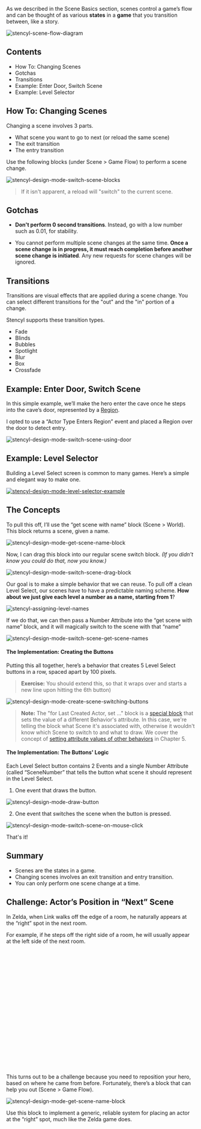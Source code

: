As we described in the Scene Basics section, scenes control a game’s flow and can be thought of as various **states** in a **game** that you transition between, like a story.

![stencyl-scene-flow-diagram](http://static.stencyl.com/pedia2/ch4/changing/image06.png)


## Contents

* How To: Changing Scenes
* Gotchas
* Transitions
* Example: Enter Door, Switch Scene
* Example: Level Selector


## How To: Changing Scenes

Changing a scene involves 3 parts.

* What scene you want to go to next (or reload the same scene)
* The exit transition
* The entry transition

Use the following blocks (under Scene > Game Flow) to perform a scene change.

![stencyl-design-mode-switch-scene-blocks](http://static.stencyl.com/pedia2/ch4/changing/image01.png)

> If it isn't apparent, a reload will "switch" to the current scene.

 
## Gotchas

* **Don't perform 0 second transitions**. Instead, go with a low number such as 0.01, for stability.

* You cannot perform multiple scene changes at the same time. **Once a scene change is in progress, it must reach completion before another scene change is initiated**. Any new requests for scene changes will be ignored.


## Transitions

Transitions are visual effects that are applied during a scene change. You can select different transitions for the "out" and the "in" portion of a change.

Stencyl supports these transition types.

* Fade
* Blinds
* Bubbles
* Spotlight
* Blur
* Box
* Crossfade
 

## Example: Enter Door, Switch Scene

In this simple example, we’ll make the hero enter the cave once he steps into the cave’s door, represented by a [Region](http://www.stencyl.com/help/view/regions/).

I opted to use a “Actor Type Enters Region” event and placed a Region over the door to detect entry.

![stencyl-design-mode-switch-scene-using-door](http://static.stencyl.com/pedia2/ch4/changing/image05.png)


## Example: Level Selector

Building a Level Select screen is common to many games. Here’s a simple and elegant way to make one.

<a href="http://static.stencyl.com/pedia2/ch4/changing/LevelSelect.swf">![stencyl-design-mode-level-selector-example](http://static.stencyl.com/pedia2/ch4/changing/image12.png)</a>
 

## The Concepts
To pull this off, I’ll use the “get scene with name” block (Scene > World). This block returns a scene, given a name.

![stencyl-design-mode-get-scene-name-block](http://static.stencyl.com/pedia2/ch4/changing/image00.png)

Now, I can drag this block into our regular scene switch block. *(If you didn't know you could do that, now you know.)*

![stencyl-design-mode-switch-scene-drag-block](http://static.stencyl.com/pedia2/ch4/changing/image02.png)

Our goal is to make a simple behavior that we can reuse. To pull off a clean Level Select, our scenes have to have a predictable naming scheme. **How about we just give each level a number as a name, starting from 1**?

![stencyl-assigning-level-names](http://static.stencyl.com/pedia2/ch4/changing/image09.png)

If we do that, we can then pass a Number Attribute into the “get scene with name” block, and it will magically switch to the scene with that “name”

![stencyl-design-mode-switch-scene-get-scene-names](http://static.stencyl.com/pedia2/ch4/changing/image04.png)

 

#### The Implementation: Creating the Buttons
Putting this all together, here’s a behavior that creates 5 Level Select buttons in a row, spaced apart by 100 pixels.

> **Exercise:** You should extend this, so that it wraps over and starts a new line upon hitting the 6th button)

![stencyl-design-mode-create-scene-switching-buttons](http://static.stencyl.com/pedia2/ch7/getset/image06.png)

> **Note:** The "for Last Created Actor, set ..." block is a [special block](http://www.stencyl.com/help/viewArticle/149/) that sets the value of a different Behavior's attribute. In this case, we're telling the block what Scene it's associated with, otherwise it wouldn't know which Scene to switch to and what to draw. We cover the concept of [setting attribute values of other behaviors](http://www.stencyl.com/help/viewArticle/149/) in Chapter 5.
 

#### The Implementation: The Buttons' Logic

Each Level Select button contains 2 Events and a single Number Attribute (called “SceneNumber” that tells the button what scene it should represent in the Level Select.

1) One event that draws the button.

![stencyl-design-mode-draw-button](http://static.stencyl.com/pedia2/ch4/changing/image03.png)

2) One event that switches the scene when the button is pressed.

![stencyl-design-mode-switch-scene-on-mouse-click](http://static.stencyl.com/pedia2/ch4/changing/image07.png)

That's it!

 

## Summary

* Scenes are the states in a game.
* Changing scenes involves an exit transition and entry transition.
* You can only perform one scene change at a time.


## Challenge: Actor’s Position in “Next” Scene

In Zelda, when Link walks off the edge of a room, he naturally appears at the “right” spot in the next room.

For example, if he steps off the right side of a room, he will usually appear at the left side of the next room.

<object height="315" width="420"><param name="movie" value="http://www.youtube.com/v/o0I1TScPRMM?version=3&amp;hl=en_US"><param name="allowFullScreen" value="true"><param name="allowscriptaccess" value="always"><embed allowfullscreen="true" allowscriptaccess="always" height="315" src="http://www.youtube.com/v/o0I1TScPRMM?version=3&amp;hl=en_US" type="application/x-shockwave-flash" width="420"></object>

This turns out to be a challenge because you need to reposition your hero, based on where he came from before.
Fortunately, there’s a block that can help you out (Scene > Game Flow).

![stencyl-design-mode-get-scene-name-block](http://static.stencyl.com/pedia2/ch4/changing/image00.png)

Use this block to implement a generic, reliable system for placing an actor at the “right” spot, much like the Zelda game does.
